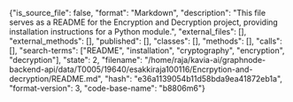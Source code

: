 {"is_source_file": false, "format": "Markdown", "description": "This file serves as a README for the Encryption and Decryption project, providing installation instructions for a Python module.", "external_files": [], "external_methods": [], "published": [], "classes": [], "methods": [], "calls": [], "search-terms": ["README", "installation", "cryptography", "encryption", "decryption"], "state": 2, "filename": "/home/raja/kavia-ai/graphnode-backend-api/data/T0005/19640/esakkiraja100116/Encrpytion-and-decryption/README.md", "hash": "e36a1139054b11d58bda9ea41872eb1a", "format-version": 3, "code-base-name": "b8806m6"}